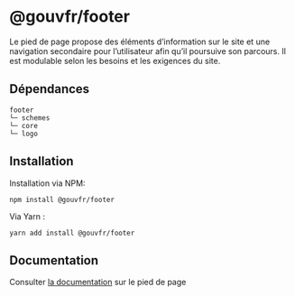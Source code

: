 # @gouvfr/footer

Le pied de page propose des éléments d’information sur le site et une navigation secondaire pour l’utilisateur afin qu’il poursuive son parcours. Il est modulable selon les besoins et les exigences du site.

## Dépendances
```shell
footer
└─ schemes
└─ core
└─ logo
```

## Installation
Installation via NPM:
```
npm install @gouvfr/footer
```
Via Yarn :
```
yarn add install @gouvfr/footer
```

## Documentation

Consulter [la documentation](https://gouvfr.atlassian.net/wiki/spaces/DB/pages/222331413/Pied+de+page+-+Footer) sur le pied de page
